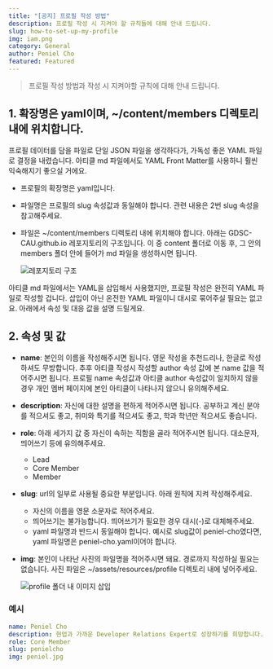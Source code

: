 ```yaml
---
title: "[공지] 프로필 작성 방법"
description: 프로필 작성 시 지켜야 할 규칙들에 대해 안내 드립니다.
slug: how-to-set-up-my-profile
img: iam.png
category: General
author: Peniel Cho
featured: Featured
---
```


> 프로필 작성 방법과 작성 시 지켜야할 규칙에 대해 안내 드립니다.

## 1. 확장명은 yaml이며, ~/content/members 디렉토리 내에 위치합니다.

프로필 데이터를 담을 파일로 단일 JSON 파일을 생각하다가, 가독성 좋은 YAML 파일로 결정을 내렸습니다. 아티클 md 파일에서도 YAML Front Matter를 사용하니 훨씬 익숙해지기 좋으실 거에요.

- 프로필의 확장명은 yaml입니다.

- 파일명은 프로필의 slug 속성값과 동일해야 합니다. 관련 내용은 2번 slug 속성을 참고해주세요.

- 파일은 ~/content/members 디렉토리 내에 위치해야 합니다. 아래는 GDSC-CAU.github.io 레포지토리의 구조입니다. 이 중 content 폴더로 이동 후, 그 안의 members 폴더 안에 들어가 md 파일을 생성하시면 됩니다.

  ![레포지토리 구조](/how-to-set-up-my-profile/01.png)

아티클 md 파일에서는 YAML을 삽입해서 사용했지만, 프로필 작성은 완전히 YAML 파일로 작성할 겁니다. 삽입이 아닌 온전한 YAML 파일이니 대시로 묶어주실 필요는 없고요. 아래에서 속성 및 대응 값을 설명 드릴게요.

## 2. 속성 및 값

- **name**: 본인의 이름을 작성해주시면 됩니다. 영문 작성을 추천드리나, 한글로 작성하셔도 무방합니다. 추후 아티클 작성시 작성할 author 속성 값에 본 name 값을 적어주시면 됩니다. 프로필 name 속성값과 아티클 author 속성값이 일치하지 않을 경우 개인 멤버 페이지에 본인 아티클이 나타나지 않으니 유의해주세요.

- **description**: 자신에 대한 설명을 편하게 적어주시면 됩니다. 공부하고 계신 분야를 적으셔도 좋고, 취미와 특기를 적으셔도 좋고, 학과 학년만 적으셔도 좋습니다.

- **role**: 아래 세가지 값 중 자신이 속하는 직함을 골라 적어주시면 됩니다. 대소문자, 띄어쓰기 등에 유의해주세요.

  - Lead
  - Core Member
  - Member

- **slug**: url의 일부로 사용될 중요한 부분입니다. 아래 원칙에 지켜 작성해주세요.

  - 자신의 이름을 영문 소문자로 적어주세요.
  - 띄어쓰기는 불가능합니다. 띄어쓰기가 필요한 경우 대시(-)로 대체해주세요.
  - yaml 파일명과 반드시 동일해야 합니다. 예시로 slug값이 peniel-cho였다면, yaml 파일명은 peniel-cho.yaml이어야 합니다.

- **img**: 본인이 나타난 사진의 파일명을 적어주시면 돼요. 경로까지 작성하실 필요는 없습니다. 사진 파일은 ~/assets/resources/profile 디렉토리 내에 넣어주세요.

  ![profile 폴더 내 이미지 삽입](/how-to-set-up-my-profile/02.png)

### 예시

```yaml
name: Peniel Cho
description: 현업과 가까운 Developer Relations Expert로 성장하기를 희망합니다. DS, ML, DL 관련 공부를 했으며 현재는 프론트를 배워가는 중입니다.
role: Core Member
slug: penielcho
img: peniel.jpg
```

